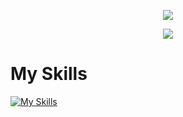 <div align="center">
  <p>
    <a href="https://github.com/anuraghazra/github-readme-stats">
      <img src="https://github-readme-stats.vercel.app/api?username=syjalo&theme=github_dark">
    </a>
  </p>
  <p>
    <a href="https://github.com/anuraghazra/github-readme-stats">
      <img src="https://github-readme-stats.vercel.app/api/top-langs/?username=syjalo&layout=compact&theme=github_dark">
    </a>
  </p>
</div>

# My Skills

[![My Skills](https://skillicons.dev/icons?i=ts,js,nodejs,mongo,heroku,discord,vscode)](https://skillicons.dev)
